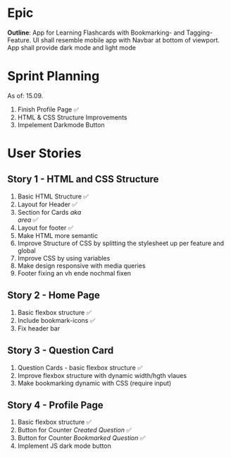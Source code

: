 # Epic

**Outline**: App for Learning Flashcards with Bookmarking- and Tagging-Feature. UI shall resemble mobile app with Navbar at bottom of viewport. App shall provide dark mode and light mode

# Sprint Planning

As of: 15.09.

1. Finish Profile Page ✅
2. HTML & CSS Structure Improvements
3. Impelement Darkmode Button

# User Stories

## Story 1 - HTML and CSS Structure

1. Basic HTML Structure ✅
2. Layout for Header ✅
3. Section for Cards _aka <main> area_ ✅
4. Layout for footer ✅
5. Make HTML more semantic
6. Improve Structure of CSS by splitting the stylesheet up per feature and global
7. Improve CSS by using variables
8. Make design responsive with media queries
9. Footer fixing an vh ende nochmal fixen

## Story 2 - Home Page

1. Basic flexbox structure ✅
2. Include bookmark-icons ✅
3. Fix header bar

## Story 3 - Question Card

1. Question Cards - basic flexbox structure ✅
2. Improve flexbox structure with dynamic width/hgth vlaues
3. Make bookmarking dynamic with CSS (require input)

## Story 4 - Profile Page

1. Basic flexbox structure ✅
2. Button for Counter _Created Question_ ✅
3. Button for Counter _Bookmarked Question_ ✅
4. Implement JS dark mode button
